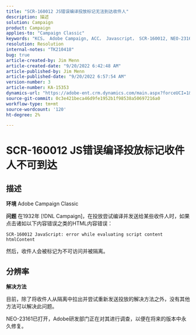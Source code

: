 ```yaml
---
title: "SCR-160012 JS错误编译投放标记无法到达收件人"
description: 描述
solution: Campaign
product: Campaign
applies-to: "Campaign Classic"
keywords: "KCS， Adobe Campaign, ACC， Javascript， SCR-160012, NEO-23161, Adobe Campaign Classic，错误，编译收件人的投放，收件人标记为不可到达"
resolution: Resolution
internal-notes: "TK210418"
bug: true
article-created-by: Jim Menn
article-created-date: "9/20/2022 6:42:48 AM"
article-published-by: Jim Menn
article-published-date: "9/20/2022 6:57:54 AM"
version-number: 3
article-number: KA-15353
dynamics-url: "https://adobe-ent.crm.dynamics.com/main.aspx?forceUCI=1&pagetype=entityrecord&etn=knowledgearticle&id=08277d6e-af38-ed11-9db1-0022480866ad"
source-git-commit: 0c3e421beca46d9fe1952b1f98538a50697216a0
workflow-type: tm+mt
source-wordcount: '120'
ht-degree: 2%

---
```


# SCR-160012 JS错误编译投放标记收件人不可到达

## 描述


<b>环境</b>
Adobe Campaign Classic

<b>问题</b>
在1932年 [!DNL Campaign]，在投放尝试编译并发送给某些收件人时，如果点击诸如以下内容错误之类的HTML内容错误：


```
SCR-160012 JavaScript: error while evaluating script content htmlContent
```


然后，收件人会被标记为不可访问并被隔离。


## 分辨率


<b>解决方法</b>

目前，除了将收件人从隔离中拉出并尝试重新发送投放的解决方法之外，没有其他方法可以解决此问题。

NEO-23161已打开，Adobe研发部门正在对其进行调查，以便在将来的版本中永久修复。
